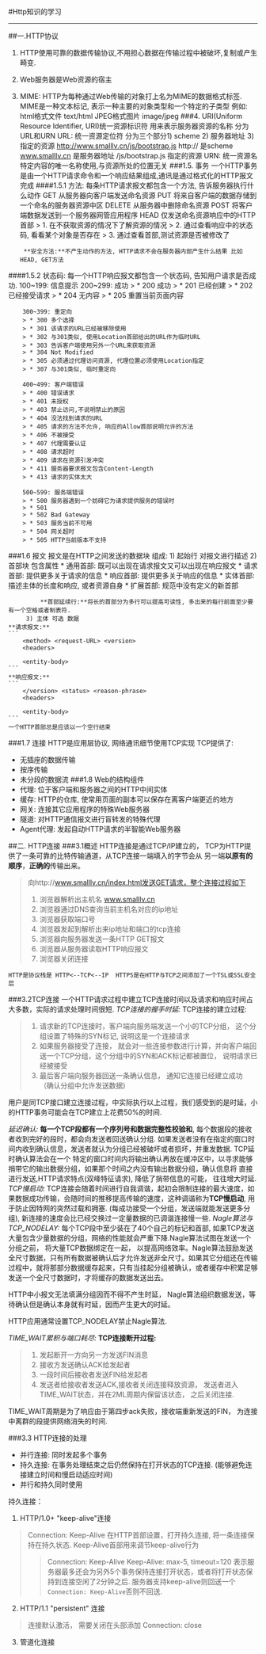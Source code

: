 #Http知识的学习
***
##一.HTTP协议
1. HTTP使用可靠的数据传输协议,不用担心数据在传输过程中被破坏,复制或产生畸变.
2. Web服务器是Web资源的宿主
3. MIME: HTTP为每种通过Web传输的对象打上名为MIME的数据格式标签.
   MIME是一种文本标记, 表示一种主要的对象类型和一个特定的子类型
    例如: html格式文件 text/html   JPEG格式图片 image/jpeg
###4. URI(Uniform Resource Identifier, URI)统一资源标识符 用来表示服务器资源的名称
    分为URL和URN
    URL: 统一资源定位符  分为三个部分1) scheme 2) 服务器地址 3) 指定的资源
         http://www.smalllv.cn/js/bootstrap.js
         http://  是scheme
         www.smalllv.cn  是服务器地址
         /js/bootstrap.js  指定的资源
    URN: 统一资源名 特定内容的唯一名称使用,与资源所处的位置无关
###1.5. 事务
   一个HTTP事务是由一个HTTP请求命令和一个响应结果组成,通讯是通过格式化的HTTP报文完成
####1.5.1 方法: 每条HTTP请求报文都包含一个方法, 告诉服务器执行什么动作 
        GET      从服务器向客户端发送命名资源
        PUT      将来自客户端的数据存储到一个命名的服务器资源中区
        DELETE   从服务器中删除命名资源
        POST     将客户端数据发送到一个服务器网管应用程序
        HEAD     仅发送命名资源响应中的HTTP首部
        > 1. 在不获取资源的情况下了解资源的情况
        > 2. 通过查看响应中的状态码, 看看某个对象是否存在
        > 3. 通过查看首部,测试资源是否被修改了 
        
        **安全方法:**不产生动作的方法, HTTP请求不会在服务器内部产生什么结果 比如HEAD, GET方法
####1.5.2 状态码: 每一个HTTP响应报文都包含一个状态码, 告知用户请求是否成功.
        100~199: 信息提示
        200~299: 成功
        > * 200 成功
        > * 201 已经创建
        > * 202 已经接受请求
        > * 204 无内容
        > * 205 重置当前页面内容

        300~399: 重定向
        > * 300 多个选择
        > * 301 该请求的URL已经被移除使用
        > * 302 与301类似, 使用Location首部给出的URL作为临时URL
        > * 303 告诉客户端使用另外一个URL来获取资源
        > * 304 Not Modified
        > * 305 必须通过代理访问资源, 代理位置必须使用Location指定
        > * 307 与301类似, 临时重定向

        400~499: 客户端错误
        > * 400 错误请求
        > * 401 未授权
        > * 403 禁止访问,不说明禁止的原因
        > * 404 没法找到请求的URL
        > * 405 请求的方法不允许, 响应的Allow首部说明允许的方法
        > * 406 不被接受
        > * 407 代理需要认证
        > * 408 请求超时
        > * 409 请求在资源引发冲突
        > * 411 服务器要求报文包含Content-Length
        > * 413 请求的实体太大

        500~599: 服务端错误
        > * 500 服务器遇到一个妨碍它为请求提供服务的错误时
        > * 501 
        > * 502 Bad Gateway
        > * 503 服务当前不可用
        > * 504 网关超时
        > * 505 HTTP当前版本不支持
###1.6 报文
   报文是在HTTP之间发送的数据块
   组成: 1) 起始行 对报文进行描述
         2) 首部块 包含属性
             * 通用首部: 既可以出现在请求报文又可以出现在响应报文
             * 请求首部: 提供更多关于请求的信息
             * 响应首部: 提供更多关于响应的信息
             * 实体首部: 描述主体的长度和响应, 或者资源自身
             * 扩展首部: 规范中没有定义的新首部

             **首部延续行:**将长的首部分为多行可以提高可读性, 多出来的每行前面至少要有一个空格或者制表符.
         3) 主体 可选 数据
    **请求报文:**
    ```
        <method> <request-URL> <version>
        <headers>

        <entity-body>
    ```
    **响应报文:**
    ```
        </version> <status> <reason-phrase>
        <headers>

        <entity-body>
    ```
    一个HTTP首部总是应该以一个空行结束

        
###1.7 连接
   HTTP是应用层协议, 网络通讯细节使用TCP实现
   TCP提供了:
   * 无插座的数据传输
   * 按序传输
   * 未分段的数据流
###1.8 Web的结构组件
   * 代理: 位于客户端和服务器之间的HTTP中间实体
   * 缓存: HTTP的仓库, 使常用页面的副本可以保存在离客户端更近的地方
   * 网关: 连接其它应用程序的特殊Web服务器
   * 隧道: 对HTTP通信报文进行盲转发的特殊代理
   * Agent代理: 发起自动HTTP请求的半智能Web服务器

##二. HTTP连接
###3.1概述
   HTTP连接是通过TCP/IP建立的， TCP为HTTP提供了一条可靠的比特传输通道，从TCP连接一端填入的字节会从
另一端**以原有的顺序**，**正确的**传输出来。
> 向http://www.smalllv.cn/index.html发送GET请求，整个连接过程如下
> 1. 浏览器解析出主机名  www.smalllv.cn
> 2. 浏览器通过DNS查询当前主机名对应的ip地址
> 3. 浏览器获取端口号
> 4. 浏览器发起到解析出来ip地址和端口的tcp连接 
> 5. 浏览器向服务器发送一条HTTP GET报文
> 6. 浏览器从服务器读取HTTP响应报文
> 7. 浏览器关闭连接

    HTTP是协议栈是 HTTP<--TCP<--IP  HTTPS是在HTTP与TCP之间添加了一个TSL或SSL安全层
###3.2TCP连接
   一个HTTP请求过程中建立TCP连接时间以及请求和响应时间占大多数，实际的请求处理时间很短.
*TCP连接的握手时延:*
   TCP连接的建立过程:
> 1. 请求新的TCP连接时，客户端向服务端发送一个小的TCP分组， 这个分组设置了特殊的SYN标记, 说明这是一个连接请求
> 2. 如果服务器接受了连接， 就会对一些连接参数进行计算，并向客户端回送一个TCP分组，这个分组中的SYN和ACK标记都被置位，
    说明请求已经被接受
> 3. 最后客户端向服务器回送一条确认信息， 通知它连接已经建立成功 （确认分组中允许发送数据)

  用户是同TCP接口建立连接过程，中实际执行以上过程，我们感受到的是时延，小的HTTP事务可能会在TCP建立上花费50%的时间.

*延迟确认:*
**每一个TCP段都有一个序列号和数据完整性校验和**, 每个数据段的接收者收到完好的段时，都会向发送者回送确认分组.
如果发送者没有在指定的窗口时间内收到确认信息，发送者就认为分组已经被破坏或者损坏，并重发数据. TCP延时确认算法会在一个
特定的窗口时间内将输出确认再放在缓冲区中，以寻求能够捎带它的输出数据分组，如果那个时间之内没有输出数据分组，确认信息将
直接进行发送,HTTP请求特点(双峰特征请求), 降低了捎带信息的可能， 往往增大时延.
*TCP慢启动:*
TCP连接会随着时间进行自我调谐，起初会限制连接的最大速度，如果数据成功传输，会随时间的推移提高传输的速度，这种调谐称为**TCP慢启动**,
用于防止因特网的突然过载和拥塞. (每成功接受一个分组，发送端就能发送更多分组), 新连接的速度会比已经交换过一定量数据的已调谐连接慢一些.
*Nagle算法与TCP_NODELAY:*
每个TCP段中至少装在了40个自己的标记和首部, 如果TCP发送大量包含少量数据的分组，网络的性能就会严重下降.Nagle算法试图在发送一个分组之前，
将大量TCP数据绑定在一起， 以提高网络效率。Nagle算法鼓励发送全尺寸数据，只有所有数据被确认后才允许发送非全尺寸。如果其它分组还在传输
过程中，就将那部分数据缓存起来，只有当挂起分组被确认，或者缓存中积累足够发送一个全尺寸数据时，才将缓存的数据发送出去。

HTTP中小报文无法填满分组因而不得不产生时延， Nagle算法组织数据发送，等待确认但是确认本身就有时延，因而产生更大的时延。

HTTP应用通常设置TCP_NODELAY禁止Nagle算法.

*TIME_WAIT累积与端口耗尽:*
**TCP连接断开过程:**
> 1. 发起断开一方向另一方发送FIN消息
> 2. 接收方发送确认ACK给发起者
> 3. 一段时间后接收者发送FIN给发起者
> 4. 发送者给接收者发送ACK,接收者关闭连接释放资源， 发送者进入TIME_WAIT状态，并在2ML周期内保留该状态， 之后关闭连接.

TIME_WAIT周期是为了响应由于第四步ack失败，接收端重新发送的FIN， 为连接中离群的段提供网络消失的时间.

###3.3 HTTP连接的处理

* 并行连接: 同时发起多个事务
* 持久连接: 在事务处理结束之后仍然保持在打开状态的TCP连接. (能够避免连接建立时间和慢启动适应时间)
* 并行和持久同时使用

持久连接： 
1) HTTP/1.0+ "keep-alive"连接 
> Connection: Keep-Alive 在HTTP首部设置，打开持久连接, 将一条连接保持在持久状态.
> Keep-Alive首部用来调节keep-alive行为
> > Connection: Keep-Alive
> > Keep-Alive: max-5, timeout=120
> 表示服务器最多还会为另外5个事务保持连接打开状态，或者将打开状态保持到连接空闲了2分钟之后.
服务器支持keep-alive则回送一个`Connection: Keep-Alive`否则不回送.


2) HTTP/1.1 "persistent" 连接
> 连接默认激活， 需要关闭在头部添加 Connection: close
3) 管道化连接


